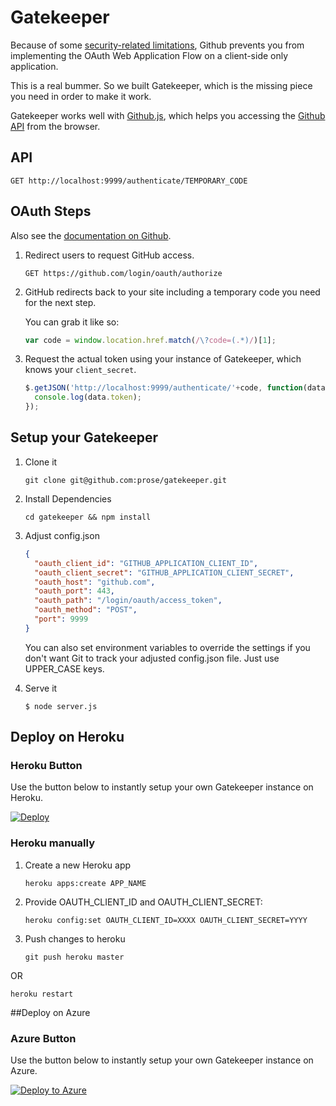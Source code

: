 Gatekeeper
==========

Because of some [security-related limitations](http://blog.vjeux.com/2012/javascript/github-oauth-login-browser-side.html), Github prevents you from implementing the OAuth Web Application Flow on a client-side only application.

This is a real bummer. So we built Gatekeeper, which is the missing piece you need in order to make it work.

Gatekeeper works well with [Github.js](http://github.com/michael/github), which helps you accessing the [Github API](http://developer.github.com/v3/) from the browser.

## API

```
GET http://localhost:9999/authenticate/TEMPORARY_CODE
```

## OAuth Steps

Also see the [documentation on Github](http://developer.github.com/v3/oauth/).

1. Redirect users to request GitHub access.

   ```
   GET https://github.com/login/oauth/authorize
   ```

2. GitHub redirects back to your site including a temporary code you need for the next step.

   You can grab it like so:

   ```js
   var code = window.location.href.match(/\?code=(.*)/)[1];
   ```

3. Request the actual token using your instance of Gatekeeper, which knows your `client_secret`.

   ```js
   $.getJSON('http://localhost:9999/authenticate/'+code, function(data) {
     console.log(data.token);
   });
   ```

## Setup your Gatekeeper

1. Clone it

    ```
    git clone git@github.com:prose/gatekeeper.git
    ```

2. Install Dependencies

    ```
    cd gatekeeper && npm install
    ```

3. Adjust config.json

   ```json
   {
     "oauth_client_id": "GITHUB_APPLICATION_CLIENT_ID",
     "oauth_client_secret": "GITHUB_APPLICATION_CLIENT_SECRET",
     "oauth_host": "github.com",
     "oauth_port": 443,
     "oauth_path": "/login/oauth/access_token",
     "oauth_method": "POST",
     "port": 9999
   }
   ```

   You can also set environment variables to override the settings if you don't want Git to track your adjusted config.json file. Just use UPPER_CASE keys.

4. Serve it

   ```
   $ node server.js
   ```

## Deploy on Heroku

### Heroku Button

Use the button below to instantly setup your own Gatekeeper instance on Heroku.

[![Deploy](https://www.herokucdn.com/deploy/button.png)](https://heroku.com/deploy)

### Heroku manually

1. Create a new Heroku app

   ```
   heroku apps:create APP_NAME
   ```

3. Provide OAUTH_CLIENT_ID and OAUTH_CLIENT_SECRET:

   ```
   heroku config:set OAUTH_CLIENT_ID=XXXX OAUTH_CLIENT_SECRET=YYYY
   ```

4. Push changes to heroku

   ```
   git push heroku master
   ```
OR

   ```
   heroku restart
   ```

##Deploy on Azure

### Azure Button

Use the button below to instantly setup your own Gatekeeper instance on Azure.

[![Deploy to Azure](http://azuredeploy.net/deploybutton.png)](https://azuredeploy.net/)